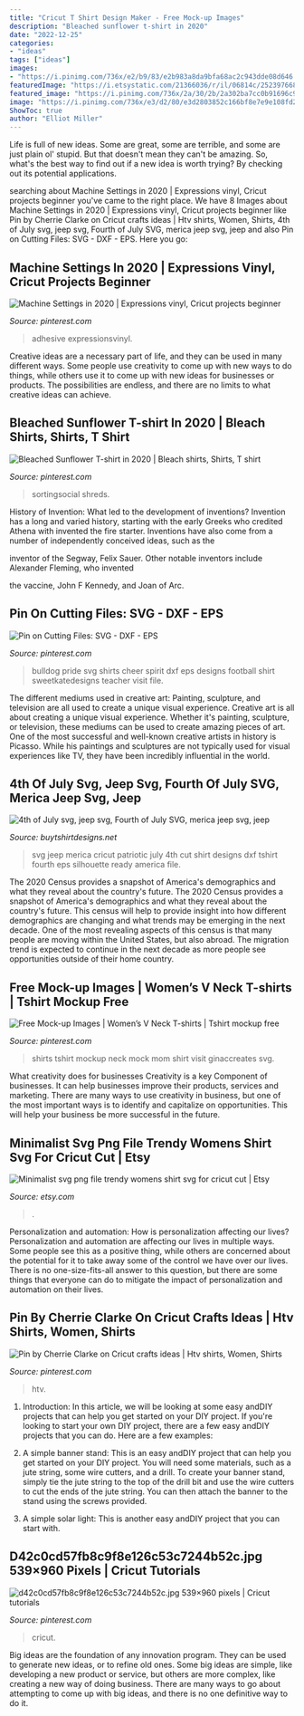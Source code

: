 ```yaml
---
title: "Cricut T Shirt Design Maker - Free Mock-up Images"
description: "Bleached sunflower t-shirt in 2020"
date: "2022-12-25"
categories:
- "ideas"
tags: ["ideas"]
images:
- "https://i.pinimg.com/736x/e2/b9/83/e2b983a8da9bfa68ac2c943dde08d646.jpg"
featuredImage: "https://i.etsystatic.com/21366036/r/il/06814c/2523976687/il_1140xN.2523976687_gheo.jpg"
featured_image: "https://i.pinimg.com/736x/2a/30/2b/2a302ba7cc0b91696c9b6ea3d2b24085.jpg"
image: "https://i.pinimg.com/736x/e3/d2/80/e3d2803852c166bf8e7e9e108fd2e93f.jpg"
ShowToc: true
author: "Elliot Miller"
---
```



Life is full of new ideas. Some are great, some are terrible, and some are just plain ol' stupid. But that doesn't mean they can't be amazing. So, what's the best way to find out if a new idea is worth trying? By checking out its potential applications.

	

		
searching about Machine Settings in 2020 | Expressions vinyl, Cricut projects beginner you've came to the right place. We have 8 Images about Machine Settings in 2020 | Expressions vinyl, Cricut projects beginner like Pin by Cherrie Clarke on Cricut crafts ideas | Htv shirts, Women, Shirts, 4th of July svg, jeep svg, Fourth of July SVG, merica jeep svg, jeep and also Pin on Cutting Files: SVG - DXF - EPS. Here you go:
		
    
## Machine Settings In 2020 | Expressions Vinyl, Cricut Projects Beginner

<img loading=lazy src="https://i.pinimg.com/736x/ef/db/8b/efdb8b81a8da16a3a1b824e034f987f2.jpg" onerror="this.onerror=null;this.src='https://tse4.mm.bing.net/th?id=OIP.WfgYyqQAexcqX425caDWWgHaMG&amp;pid=15.1';" alt="Machine Settings in 2020 | Expressions vinyl, Cricut projects beginner">

_Source: pinterest.com_

>adhesive expressionsvinyl. 

	

Creative ideas are a necessary part of life, and they can be used in many different ways. Some people use creativity to come up with new ways to do things, while others use it to come up with new ideas for businesses or products. The possibilities are endless, and there are no limits to what creative ideas can achieve.

    
## Bleached Sunflower T-shirt In 2020 | Bleach Shirts, Shirts, T Shirt

<img loading=lazy src="https://i.pinimg.com/736x/e2/b9/83/e2b983a8da9bfa68ac2c943dde08d646.jpg" onerror="this.onerror=null;this.src='https://tse4.mm.bing.net/th?id=OIP.GrxjChhMBx2S02vhtCMk7QHaJX&amp;pid=15.1';" alt="Bleached Sunflower T-shirt in 2020 | Bleach shirts, Shirts, T shirt">

_Source: pinterest.com_

>sortingsocial shreds. 

	

History of Invention: What led to the development of inventions?
Invention has a long and varied history, starting with the early Greeks who credited Athena with invented the
fire starter. Inventions have also come from a number of independently conceived ideas, such as the

inventor of the Segway, Felix Sauer. Other notable inventors include Alexander Fleming, who invented

the vaccine, John F Kennedy, and Joan of Arc.

    
## Pin On Cutting Files: SVG - DXF - EPS

<img loading=lazy src="https://i.pinimg.com/736x/e3/d2/80/e3d2803852c166bf8e7e9e108fd2e93f.jpg" onerror="this.onerror=null;this.src='https://tse3.mm.bing.net/th?id=OIP.YADDOnYEX1yWoLRzefYhJQHaGK&amp;pid=15.1';" alt="Pin on Cutting Files: SVG - DXF - EPS">

_Source: pinterest.com_

>bulldog pride svg shirts cheer spirit dxf eps designs football shirt sweetkatedesigns teacher visit file. 

	

The different mediums used in creative art: Painting, sculpture, and television are all used to create a unique visual experience.
Creative art is all about creating a unique visual experience. Whether it's painting, sculpture, or television, these mediums can be used to create amazing pieces of art. One of the most successful and well-known creative artists in history is Picasso. While his paintings and sculptures are not typically used for visual experiences like TV, they have been incredibly influential in the world.

    
## 4th Of July Svg, Jeep Svg, Fourth Of July SVG, Merica Jeep Svg, Jeep

<img loading=lazy src="https://www.buytshirtdesigns.net/wp-content/uploads/2020/06/Untitled-1-124.jpg" onerror="this.onerror=null;this.src='https://tse3.mm.bing.net/th?id=OIP.obTOVhBkgB-5P-RDu-97LAHaHa&amp;pid=15.1';" alt="4th of July svg, jeep svg, Fourth of July SVG, merica jeep svg, jeep">

_Source: buytshirtdesigns.net_

>svg jeep merica cricut patriotic july 4th cut shirt designs dxf tshirt fourth eps silhouette ready america file. 

	

The 2020 Census provides a snapshot of America's demographics and what they reveal about the country's future.
The 2020 Census provides a snapshot of America's demographics and what they reveal about the country's future. This census will help to provide insight into how different demographics are changing and what trends may be emerging in the next decade. One of the most revealing aspects of this census is that many people are moving within the United States, but also abroad. The migration trend is expected to continue in the next decade as more people see opportunities outside of their home country.

    
## Free Mock-up Images | Women’s V Neck T-shirts | Tshirt Mockup Free

<img loading=lazy src="https://i.pinimg.com/736x/52/eb/33/52eb332fda6b285379831279dbad6b0d.jpg" onerror="this.onerror=null;this.src='https://tse3.mm.bing.net/th?id=OIP.59xvoV4GikXNNAm1D19gkAHaFM&amp;pid=15.1';" alt="Free Mock-up Images | Women’s V Neck T-shirts | Tshirt mockup free">

_Source: pinterest.com_

>shirts tshirt mockup neck mock mom shirt visit ginaccreates svg. 

	

What creativity does for businesses
Creativity is a key Component of businesses. It can help businesses improve their products, services and marketing. There are many ways to use creativity in business, but one of the most important ways is to identify and capitalize on opportunities. This will help your business be more successful in the future.

    
## Minimalist Svg Png File Trendy Womens Shirt Svg For Cricut Cut | Etsy

<img loading=lazy src="https://i.etsystatic.com/21366036/r/il/06814c/2523976687/il_1140xN.2523976687_gheo.jpg" onerror="this.onerror=null;this.src='https://tse2.mm.bing.net/th?id=OIP.c3FEspGCrP36FGGJdl36eAHaG8&amp;pid=15.1';" alt="Minimalist svg png file trendy womens shirt svg for cricut cut | Etsy">

_Source: etsy.com_

>. 

	

Personalization and automation: How is personalization affecting our lives?
Personalization and automation are affecting our lives in multiple ways. Some people see this as a positive thing, while others are concerned about the potential for it to take away some of the control we have over our lives. There is no one-size-fits-all answer to this question, but there are some things that everyone can do to mitigate the impact of personalization and automation on their lives.

    
## Pin By Cherrie Clarke On Cricut Crafts Ideas | Htv Shirts, Women, Shirts

<img loading=lazy src="https://i.pinimg.com/originals/39/c2/21/39c2216f0d3dbb313642673c90da0e0b.jpg" onerror="this.onerror=null;this.src='https://tse3.mm.bing.net/th?id=OIP.E4aBj5tYt8ApyReF2FmKZAHaLJ&amp;pid=15.1';" alt="Pin by Cherrie Clarke on Cricut crafts ideas | Htv shirts, Women, Shirts">

_Source: pinterest.com_

>htv. 

	

1) Introduction: In this article, we will be looking at some easy andDIY projects that can help you get started on your DIY project.
If you're looking to start your own DIY project, there are a few easy andDIY projects that you can do. Here are a few examples:
1) A simple banner stand: This is an easy andDIY project that can help you get started on your DIY project. You will need some materials, such as a jute string, some wire cutters, and a drill. To create your banner stand, simply tie the jute string to the top of the drill bit and use the wire cutters to cut the ends of the jute string. You can then attach the banner to the stand using the screws provided.

2) A simple solar light: This is another easy andDIY project that you can start with.

    
## D42c0cd57fb8c9f8e126c53c7244b52c.jpg 539×960 Pixels | Cricut Tutorials

<img loading=lazy src="https://i.pinimg.com/736x/2a/30/2b/2a302ba7cc0b91696c9b6ea3d2b24085.jpg" onerror="this.onerror=null;this.src='https://tse3.mm.bing.net/th?id=OIP.XnS31g4L81yZtLC_aUPJbQHaNM&amp;pid=15.1';" alt="d42c0cd57fb8c9f8e126c53c7244b52c.jpg 539×960 pixels | Cricut tutorials">

_Source: pinterest.com_

>cricut. 

	

Big ideas are the foundation of any innovation program. They can be used to generate new ideas, or to refine old ones. Some big ideas are simple, like developing a new product or service, but others are more complex, like creating a new way of doing business. There are many ways to go about attempting to come up with big ideas, and there is no one definitive way to do it.

